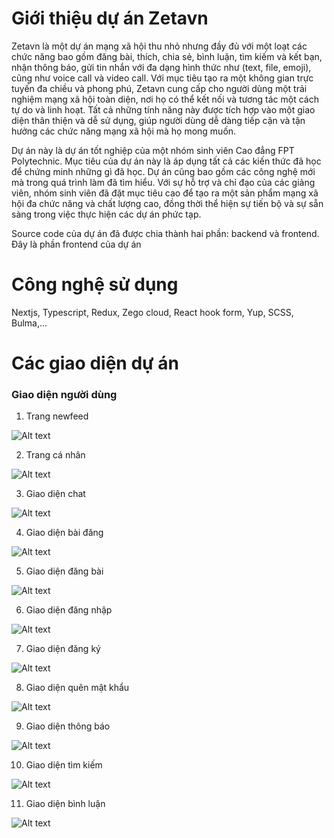 # Giới thiệu dự án Zetavn

Zetavn là một dự án mạng xã hội thu nhỏ nhưng đầy đủ với một loạt các chức năng bao gồm đăng bài, thích, chia sẻ, bình luận, tìm kiếm và kết bạn, nhận thông báo, gửi tin nhắn với đa dạng hình thức như (text, file, emoji), cũng như voice call và video call. Với mục tiêu tạo ra một không gian trực tuyến đa chiều và phong phú, Zetavn cung cấp cho người dùng một trải nghiệm mạng xã hội toàn diện, nơi họ có thể kết nối và tương tác một cách tự do và linh hoạt. Tất cả những tính năng này được tích hợp vào một giao diện thân thiện và dễ sử dụng, giúp người dùng dễ dàng tiếp cận và tận hưởng các chức năng mạng xã hội mà họ mong muốn.

Dự án này là dự án tốt nghiệp của một nhóm sinh viên Cao đẳng FPT Polytechnic. Mục tiêu của dự án này là áp dụng tất cả các kiến thức đã học để chứng minh những gì đã học. Dự án cũng bao gồm các công nghệ mới mà trong quá trình làm đã tìm hiểu. Với sự hỗ trợ và chỉ đạo của các giảng viên, nhóm sinh viên đã đặt mục tiêu cao để tạo ra một sản phẩm mạng xã hội đa chức năng và chất lượng cao, đồng thời thể hiện sự tiến bộ và sự sẵn sàng trong việc thực hiện các dự án phức tạp.

Source code của dự án đã được chia thành hai phần: backend và frontend. Đây là phần frontend của dự án

# Công nghệ sử dụng

Nextjs, Typescript, Redux, Zego cloud, React hook form, Yup, SCSS, Bulma,...

# Các giao diện dự án

### Giao diện người dùng

1. Trang newfeed

![Alt text](images/newfeed.png)

2. Trang cá nhân

![Alt text](images/profile.png)

3. Giao diện chat

![Alt text](images/chat.png)

4. Giao diện bài đăng

![Alt text](images/post.png)

5. Giao diện đăng bài

![Alt text](images/createPost.png)

6. Giao diện đăng nhập

![Alt text](images/login.png)

7. Giao diện đăng ký

![Alt text](images/register.png)

8. Giao diện quên mật khẩu

![Alt text](images/forgotPassword.png)

9. Giao diện thông báo

![Alt text](images/notification.png)

10. Giao diện tìm kiếm

![Alt text](images/search.png)

11. Giao diện bình luận

![Alt text](images/comment.png)